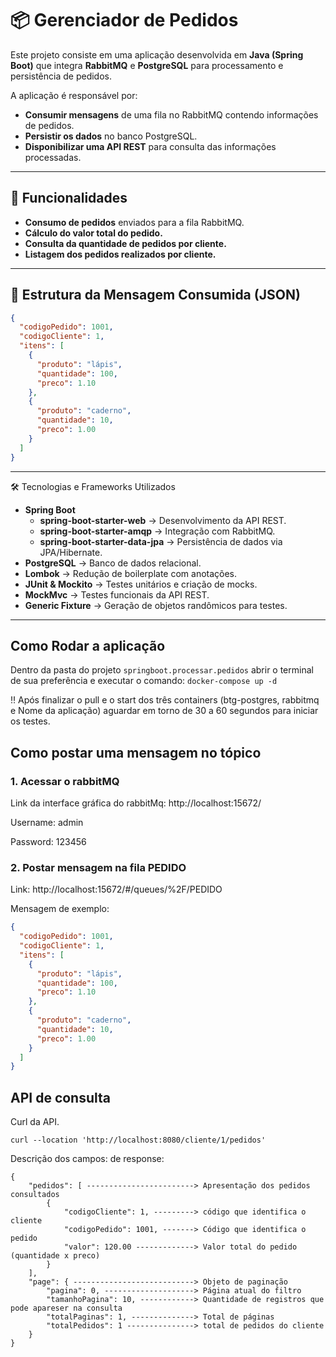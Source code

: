 # 📦 Gerenciador de Pedidos  

Este projeto consiste em uma aplicação desenvolvida em **Java (Spring Boot)** que integra **RabbitMQ** e **PostgreSQL** para processamento e persistência de pedidos.  

A aplicação é responsável por:  
- **Consumir mensagens** de uma fila no RabbitMQ contendo informações de pedidos.  
- **Persistir os dados** no banco PostgreSQL.  
- **Disponibilizar uma API REST** para consulta das informações processadas.  

---

## 🚀 Funcionalidades  
- **Consumo de pedidos** enviados para a fila RabbitMQ.
- **Cálculo do valor total do pedido.**  
- **Consulta da quantidade de pedidos por cliente.**  
- **Listagem dos pedidos realizados por cliente.**  

---

## 📂 Estrutura da Mensagem Consumida (JSON)  
```json
{
  "codigoPedido": 1001,
  "codigoCliente": 1,
  "itens": [
    {
      "produto": "lápis",
      "quantidade": 100,
      "preco": 1.10
    },
    {
      "produto": "caderno",
      "quantidade": 10,
      "preco": 1.00
    }
  ]
}
```
---

🛠️ Tecnologias e Frameworks Utilizados
- **Spring Boot**
  - **spring-boot-starter-web** → Desenvolvimento da API REST.
  - **spring-boot-starter-amqp** → Integração com RabbitMQ.
  - **spring-boot-starter-data-jpa** → Persistência de dados via JPA/Hibernate.
- **PostgreSQL** → Banco de dados relacional.
- **Lombok** → Redução de boilerplate com anotações.
- **JUnit & Mockito** → Testes unitários e criação de mocks.
- **MockMvc** → Testes funcionais da API REST.
- **Generic Fixture** → Geração de objetos randômicos para testes.
---

## Como Rodar a aplicação
Dentro da pasta do projeto `springboot.processar.pedidos` abrir o terminal de sua preferência e executar o comando: `docker-compose up -d`

‼️ Após finalizar o pull e o start dos três containers (btg-postgres, rabbitmq e Nome da aplicação) aguardar em torno de 30 a 60 segundos para iniciar os testes.

## Como postar uma mensagem no tópico
### 1. Acessar o rabbitMQ 

Link da interface gráfica do rabbitMq: http://localhost:15672/

Username: admin

Password: 123456

### 2. Postar mensagem na fila PEDIDO

Link: http://localhost:15672/#/queues/%2F/PEDIDO

Mensagem de exemplo:
```json
{
  "codigoPedido": 1001,
  "codigoCliente": 1,
  "itens": [
    {
      "produto": "lápis",
      "quantidade": 100,
      "preco": 1.10
    },
    {
      "produto": "caderno",
      "quantidade": 10,
      "preco": 1.00
    }
  ]
}
```

## API de consulta 

Curl da API.
```curl
curl --location 'http://localhost:8080/cliente/1/pedidos'
```

Descrição dos campos:
de response: 

```
{
    "pedidos": [ ------------------------> Apresentação dos pedidos consultados
        {
            "codigoCliente": 1, ---------> código que identifica o cliente
            "codigoPedido": 1001, -------> Código que identifica o pedido
            "valor": 120.00 -------------> Valor total do pedido (quantidade x preco)
        }
    ],
    "page": { ---------------------------> Objeto de paginação
        "pagina": 0, --------------------> Página atual do filtro
        "tamanhoPagina": 10, ------------> Quantidade de registros que pode apareser na consulta
        "totalPaginas": 1, --------------> Total de páginas 
        "totalPedidos": 1 ---------------> total de pedidos do cliente
    }
}
```


